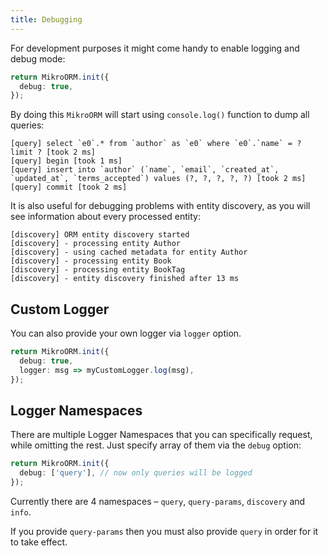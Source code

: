 ```yaml
---
title: Debugging
---
```


For development purposes it might come handy to enable logging and debug mode:

```typescript
return MikroORM.init({
  debug: true,
});
```

By doing this `MikroORM` will start using `console.log()` function to dump all queries:

```
[query] select `e0`.* from `author` as `e0` where `e0`.`name` = ? limit ? [took 2 ms]
[query] begin [took 1 ms]
[query] insert into `author` (`name`, `email`, `created_at`, `updated_at`, `terms_accepted`) values (?, ?, ?, ?, ?) [took 2 ms]
[query] commit [took 2 ms]
```

It is also useful for debugging problems with entity discovery, as you will see information about every processed entity:

```
[discovery] ORM entity discovery started
[discovery] - processing entity Author
[discovery] - using cached metadata for entity Author
[discovery] - processing entity Book
[discovery] - processing entity BookTag
[discovery] - entity discovery finished after 13 ms
```

## Custom Logger

You can also provide your own logger via `logger` option.

```typescript
return MikroORM.init({
  debug: true,
  logger: msg => myCustomLogger.log(msg),
});
```

## Logger Namespaces

There are multiple Logger Namespaces that you can specifically request, while omitting the rest. Just specify array of them via the `debug` option:

```typescript
return MikroORM.init({
  debug: ['query'], // now only queries will be logged
});
```

Currently there are 4 namespaces – `query`, `query-params`, `discovery` and `info`.

If you provide `query-params` then you must also provide `query` in order for it to take effect.
